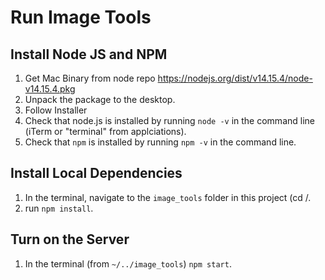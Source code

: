 # Run Image Tools
## Install Node JS and NPM
1. Get Mac Binary from node repo https://nodejs.org/dist/v14.15.4/node-v14.15.4.pkg
2. Unpack the package to the desktop.
3. Follow Installer
4. Check that node.js is installed by running `node -v` in the command line (iTerm or "terminal" from applciations).
5. Check that `npm` is installed by running `npm -v` in the command line.

## Install Local Dependencies
1. In the terminal, navigate to the `image_tools` folder in this project (cd /.
1. run `npm install`.

## Turn on the Server
1. In the terminal (from `~/../image_tools`) `npm start`.

